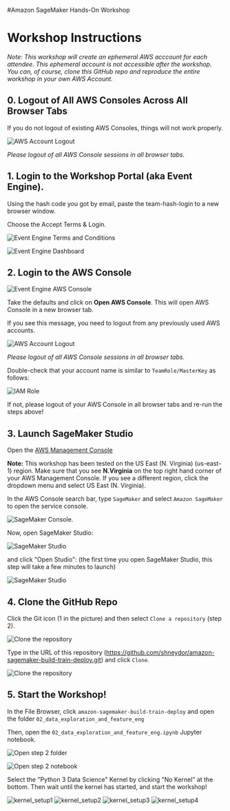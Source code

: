 #Amazon SageMaker Hands-On Workshop

# Workshop Instructions
_Note:  This workshop will create an ephemeral AWS acccount for each attendee.  This ephemeral account is not accessible after the workshop.  You can, of course, clone this GitHub repo and reproduce the entire workshop in your own AWS Account._

## 0. Logout of All AWS Consoles Across All Browser Tabs
If you do not logout of existing AWS Consoles, things will not work properly.

![AWS Account Logout](img/aws-logout.png)

_Please logout of all AWS Console sessions in all browser tabs._

## 1. Login to the Workshop Portal (aka Event Engine). 
Using the hash code you got by email, paste the team-hash-login to a new browser window. 

Choose the Accept Terms & Login. 

![Event Engine Terms and Conditions](img/event-engine-terms.png)

![Event Engine Dashboard](img/event-engine-dashboard.png)

## 2. Login to the **AWS Console**

![Event Engine AWS Console](img/event-engine-aws-console.png)

Take the defaults and click on **Open AWS Console**. This will open AWS Console in a new browser tab.

If you see this message, you need to logout from any previously used AWS accounts.

![AWS Account Logout](img/aws-logout.png)

_Please logout of all AWS Console sessions in all browser tabs._

Double-check that your account name is similar to `TeamRole/MasterKey` as follows:

![IAM Role](img/teamrole-masterkey.png)

If not, please logout of your AWS Console in all browser tabs and re-run the steps above!

## 3. Launch SageMaker Studio

Open the [AWS Management Console](https://console.aws.amazon.com/console/home)

**Note:** This workshop has been tested on the US East (N. Virginia) (us-east-1) region. Make sure that you see **N.Virginia** on the top right hand corner of your AWS Management Console. If you see a different region, click the dropdown menu and select US East (N. Virginia).

In the AWS Console search bar, type `SageMaker` and select `Amazon SageMaker` to open the service console.

![SageMaker Console](img/setup_aws_console.png). 

Now, open SageMaker Studio:

![SageMaker Studio](img/open_sm_studio_1.png)

and click "Open Studio": (the first time you open SageMaker Studio, this step will take a few minutes to launch)

![SageMaker Studio](img/open_sm_studio_2.png)


## 4. Clone the GitHub Repo
Click the Git icon (1 in the picture) and then select `Clone a repository` (step 2).

![Clone the repository](img/smstudio_clone_repo_steps.jpg)

Type in the URL of this repository (https://github.com/shneydor/amazon-sagemaker-build-train-deploy.git) and click `Clone`.

![Clone the repository](img/clone_a_repo.png)



## 5. Start the Workshop!

In the File Browser, click `amazon-sagemaker-build-train-deploy` and open the folder `02_data_exploration_and_feature_eng`

Then, open the `02_data_exploration_and_feature_eng.ipynb` Jupyter notebook.

![Open step 2 folder](img/smstudio_open_notebook.jpg)

![Open step 2 notebook](img/smstudio_open_notebook2.jpg)


Select the "Python 3 Data Science" Kernel by clicking "No Kernel" at the bottom. Then wait until the kernel has started, and start the workshop!

![kernel_setup1](img/kernel_choice_1.png)
![kernel_setup2](img/kernel_choice_2.png)
![kernel_setup3](img/kernel_choice_4.png)
![kernel_setup4](img/kernel_choice_5.png)

